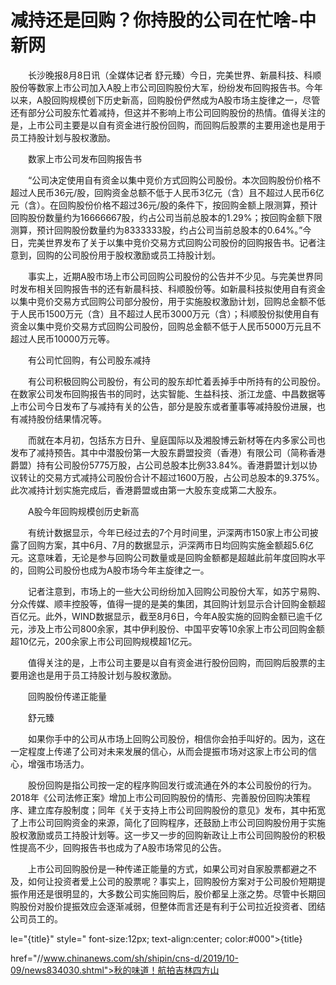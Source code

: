 # 减持还是回购？你持股的公司在忙啥-中新网

　　长沙晚报8月8日讯（全媒体记者 舒元臻）今日，完美世界、新晨科技、科顺股份等数家上市公司加入A股上市公司回购股份大军，纷纷发布回购报告书。今年以来，A股回购规模创下历史新高，回购股份俨然成为A股市场主旋律之一，尽管还有部分公司股东忙着减持，但这并不影响上市公司回购股份的热情。值得关注的是，上市公司主要是以自有资金进行股份回购，而回购后股票的主要用途也是用于员工持股计划与股权激励。

　　数家上市公司发布回购报告书

　　“公司决定使用自有资金以集中竞价方式回购公司股份。本次回购股份价格不超过人民币36元/股，回购资金总额不低于人民币3亿元（含）且不超过人民币6亿元（含）。在回购股份价格不超过36元/股的条件下，按回购金额上限测算，预计回购股份数量约为16666667股，约占公司当前总股本的1.29%；按回购金额下限测算，预计回购股份数量约为8333333股，约占公司当前总股本的0.64%。”今日，完美世界发布了关于以集中竞价交易方式回购公司股份的回购报告书。记者注意到，回购的公司股份用于股权激励或员工持股计划。

　　事实上，近期A股市场上市公司回购公司股份的公告并不少见。与完美世界同时发布相关回购报告书的还有新晨科技、科顺股份等。如新晨科技拟使用自有资金以集中竞价交易方式回购公司部分股份，用于实施股权激励计划，回购总金额不低于人民币1500万元（含）且不超过人民币3000万元（含）；科顺股份拟使用自有资金以集中竞价交易方式回购公司股份，回购总金额不低于人民币5000万元且不超过人民币10000万元等。

　　有公司忙回购，有公司股东减持

　　有公司积极回购公司股份，有公司的股东却忙着丢掉手中所持有的公司股份。在数家公司发布回购报告书的同时，达实智能、生益科技、浙江龙盛、中昌数据等上市公司今日发布了与减持有关的公告，部分是股东或者董事等减持股份进展，也有减持股份结果情况等。

　　而就在本月初，包括东方日升、皇庭国际以及湘股博云新材等在内多家公司也发布了减持预告。其中中潜股份第一大股东爵盟投资（香港）有限公司（简称香港爵盟）持有公司股份5775万股，占公司总股本比例33.84%。香港爵盟计划以协议转让的交易方式减持公司股份合计不超过1600万股，占公司总股本的9.375%。此次减持计划实施完成后，香港爵盟或由第一大股东变成第二大股东。

　　A股今年回购规模创历史新高

　　有统计数据显示，今年已经过去的7个月时间里，沪深两市150家上市公司披露了回购方案，其中6月、7月的数据显示，沪深两市日均回购实施金额超5.6亿元。这意味着，无论是参与回购公司数量或是回购金额都是超越此前年度回购水平的，回购公司股份也成为A股市场今年主旋律之一。

　　记者注意到，市场上的一些大公司纷纷加入回购公司股份大军，如苏宁易购、分众传媒、顺丰控股等，值得一提的是美的集团，其回购计划显示合计回购金额超百亿元。此外，WIND数据显示，截至8月6日，今年A股实施的回购金额已逾千亿元，涉及上市公司800余家，其中伊利股份、中国平安等10余家上市公司回购金额超10亿元，200余家上市公司回购规模超1亿元。

　　值得关注的是，上市公司主要是以自有资金进行股份回购，而回购后股票的主要用途也是用于员工持股计划与股权激励。

　　回购股份传递正能量

　　舒元臻

　　如果你手中的公司从市场上回购公司股份，相信你会拍手叫好的。因为，这在一定程度上传递了公司对未来发展的信心，从而会提振市场对这家上市公司的信心，增强市场活力。

　　股份回购是指公司按一定的程序购回发行或流通在外的本公司股份的行为。2018年《公司法修正案》增加上市公司回购股份的情形、完善股份回购决策程序、建立库存股制度；同年《关于支持上市公司回购股份的意见》发布，其中拓宽了上市公司回购资金的来源，简化了回购程序，还鼓励上市公司回购股份用于实施股权激励或员工持股计划等。这一步又一步的回购新政让上市公司回购股份的积极性提高不少，回购报告书也成为了A股市场常见的公告。

　　上市公司回购股份是一种传递正能量的方式，如果公司对自家股票都避之不及，如何让投资者爱上公司的股票呢？事实上，回购股份方案对于公司股价短期提振作用还是很明显的，大多数公司实施回购后，股价都呈上涨之势。尽管中长期回购股份对股价提振效应会逐渐减弱，但整体而言还是有利于公司拉近投资者、团结公司员工的。

le="{title}" style=" font-size:12px; text-align:center; color:#000">{title}

href="//www.chinanews.com/sh/shipin/cns-d/2019/10-09/news834030.shtml">秋的味道！航拍吉林四方山
